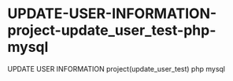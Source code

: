 # UPDATE-USER-INFORMATION-project-update_user_test-php-mysql
UPDATE USER INFORMATION project(update_user_test) php mysql
